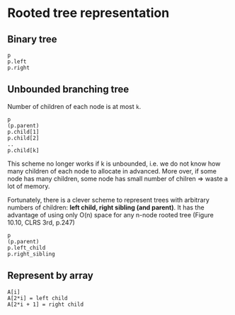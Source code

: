 # Rooted tree representation

## Binary tree

```
p
p.left
p.right
```

## Unbounded branching tree

Number of children of each node is at most `k`.

```
p
(p.parent)
p.child[1]
p.child[2]
..
p.child[k]
```

This scheme no longer works if k is unbounded, i.e. we do not know how many children of each node to allocate in advanced. More over, if some node has many children, some node has small number of chilren => waste a lot of memory.

Fortunately, there is a clever scheme to represent trees with arbitrary numbers of children: **left child, right sibling (and parent)**. It has the advantage of using only O(n) space for any n-node rooted tree (Figure 10.10, CLRS 3rd, p.247)

```
p
(p.parent)
p.left_child
p.right_sibling
```

## Represent by array

```
A[i]
A[2*i] = left child
A[2*i + 1] = right child
```

